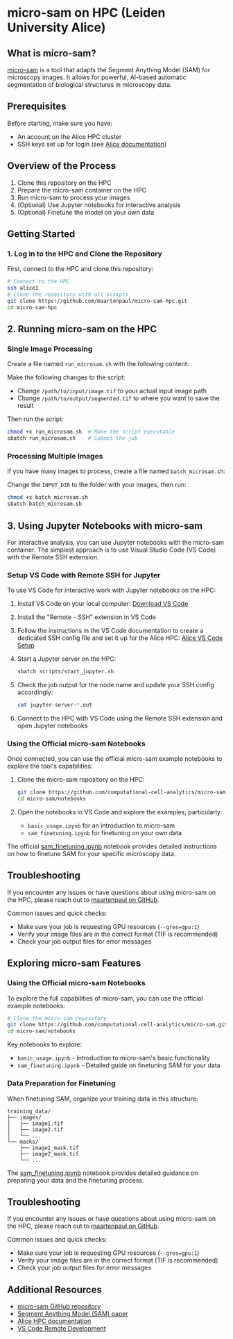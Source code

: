 # micro-sam on HPC (Leiden University Alice)

## What is micro-sam?

[micro-sam](https://github.com/computational-cell-analytics/micro-sam) is a tool that adapts the Segment Anything Model (SAM) for microscopy images. It allows for powerful, AI-based automatic segmentation of biological structures in microscopy data.

## Prerequisites

Before starting, make sure you have:
- An account on the Alice HPC cluster 
- SSH keys set up for login (see [Alice documentation](https://pubappslu.atlassian.net/wiki/spaces/HPCWIKI/pages/37748788/Login+to+ALICE+or+SHARK+from+Linux#Making-logins-even-more-convenient-with-ssh-keys))

## Overview of the Process

1. Clone this repository on the HPC
2. Prepare the micro-sam container on the HPC
3. Run micro-sam to process your images
4. (Optional) Use Jupyter notebooks for interactive analysis
5. (Optional) Finetune the model on your own data

## Getting Started

### 1. Log in to the HPC and Clone the Repository

First, connect to the HPC and clone this repository:

```bash
# Connect to the HPC
ssh alice1
# Clone the repository with all scripts
git clone https://github.com/maartenpaul/micro-sam-hpc.git
cd micro-sam-hpc
```

## 2. Running micro-sam on the HPC

### Single Image Processing

Create a file named `run_microsam.sh` with the following content:

Make the following changes to the script:
- Change `/path/to/input/image.tif` to your actual input image path
- Change `/path/to/output/segmented.tif` to where you want to save the result

Then run the script:

```bash
chmod +x run_microsam.sh  # Make the script executable
sbatch run_microsam.sh    # Submit the job
```

### Processing Multiple Images

If you have many images to process, create a file named `batch_microsam.sh`:

Change the `INPUT_DIR` to the folder with your images, then run:

```bash
chmod +x batch_microsam.sh
sbatch batch_microsam.sh
```

## 3. Using Jupyter Notebooks with micro-sam

For interactive analysis, you can use Jupyter notebooks with the micro-sam container. The simplest approach is to use Visual Studio Code (VS Code) with the Remote SSH extension.

### Setup VS Code with Remote SSH for Jupyter

To use VS Code for interactive work with Jupyter notebooks on the HPC:

1. Install VS Code on your local computer: [Download VS Code](https://code.visualstudio.com/)

2. Install the "Remote - SSH" extension in VS Code

3. Follow the instructions in the VS Code documentation to create a dedicated SSH config file and set it up for the Alice HPC: [Alice VS Code Setup](https://pubappslu.atlassian.net/wiki/spaces/HPCWIKI/pages/82640897/Setting+up+VSCode+to+work+on+the+cluster)

4. Start a Jupyter server on the HPC:
   ```bash
   sbatch scripts/start_jupyter.sh
   ```

5. Check the job output for the node name and update your SSH config accordingly:
   ```bash
   cat jupyter-server-*.out
   ```

6. Connect to the HPC with VS Code using the Remote SSH extension and open Jupyter notebooks

### Using the Official micro-sam Notebooks

Once connected, you can use the official micro-sam example notebooks to explore the tool's capabilities:

1. Clone the micro-sam repository on the HPC:
   ```bash
   git clone https://github.com/computational-cell-analytics/micro-sam.git
   cd micro-sam/notebooks
   ```

2. Open the notebooks in VS Code and explore the examples, particularly:
   - `basic_usage.ipynb` for an introduction to micro-sam
   - `sam_finetuning.ipynb` for finetuning on your own data

The official [sam_finetuning.ipynb](https://github.com/computational-cell-analytics/micro-sam/blob/master/notebooks/sam_finetuning.ipynb) notebook provides detailed instructions on how to finetune SAM for your specific microscopy data.

## Troubleshooting

If you encounter any issues or have questions about using micro-sam on the HPC, please reach out to [maartenpaul on GitHub](https://github.com/maartenpaul).

Common issues and quick checks:
- Make sure your job is requesting GPU resources (`--gres=gpu:1`)
- Verify your image files are in the correct format (TIF is recommended)
- Check your job output files for error messages

## Exploring micro-sam Features

### Using the Official micro-sam Notebooks

To explore the full capabilities of micro-sam, you can use the official example notebooks:

```bash
# Clone the micro-sam repository
git clone https://github.com/computational-cell-analytics/micro-sam.git
cd micro-sam/notebooks
```

Key notebooks to explore:
- `basic_usage.ipynb` - Introduction to micro-sam's basic functionality
- `sam_finetuning.ipynb` - Detailed guide on finetuning SAM for your data

### Data Preparation for Finetuning

When finetuning SAM, organize your training data in this structure:

```
training_data/
├── images/
│   ├── image1.tif
│   ├── image2.tif
│   └── ...
└── masks/
    ├── image1_mask.tif
    ├── image2_mask.tif
    └── ...
```

The [sam_finetuning.ipynb](https://github.com/computational-cell-analytics/micro-sam/blob/master/notebooks/sam_finetuning.ipynb) notebook provides detailed guidance on preparing your data and the finetuning process.

## Troubleshooting

If you encounter any issues or have questions about using micro-sam on the HPC, please reach out to [maartenpaul on GitHub](https://github.com/maartenpaul).

Common issues and quick checks:
- Make sure your job is requesting GPU resources (`--gres=gpu:1`)
- Verify your image files are in the correct format (TIF is recommended)
- Check your job output files for error messages

## Additional Resources

- [micro-sam GitHub repository](https://github.com/computational-cell-analytics/micro-sam)
- [Segment Anything Model (SAM) paper](https://segment-anything.com)
- [Alice HPC documentation](https://pubappslu.atlassian.net/wiki/spaces/HPCWIKI)
- [VS Code Remote Development](https://code.visualstudio.com/docs/remote/ssh)